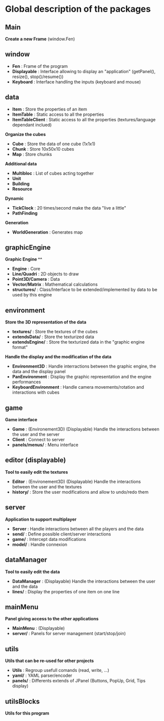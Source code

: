 # Global description of the packages

## Main

**Create a new Frame** (window.Fen)

## window

- **Fen** : Frame of the program
- **Displayable** : Interface allowing to display an "application" (getPanel(), resize(), stop()/resume())
- **Keyboard** : Interface handling the inputs (keyboard and mouse)

## data

- **Item** : Store the properties of an item
- **ItemTable** : Static access to all the properties
- **ItemTableClient** : Static access to all the properties (textures/language dependant inclued)

**Organize the cubes**
 
- **Cube** : Store the data of one cube (1x1x1)
- **Chunk** : Store 10x50x10 cubes
- **Map** : Store chunks

**Additional data**

- **Multibloc** : List of cubes acting together
- **Unit**
- **Building**
- **Resource**

**Dynamic**

- **TickClock** : 20 times/second make the data "live a little"
- **PathFinding**

**Generation**

- **WorldGeneration** : Generates map

## graphicEngine

**Graphic Engine ^^**

- **Engine** : Core
- **Line/Quadri** : 2D objects to draw
- **Point3D/Camera** : Data
- **Vector/Matrix** : Mathematical calculations
- **structures/** : Class/Interface to be extended/implemented by data to be used by this engine

## environment

**Store the 3D representation of the data**

- **textures/** : Store the textures of the cubes
- **extendsData/** : Store the texturized data
- **extendsEngine/** : Store the texturized data in the "graphic engine format"

**Handle the display and the modification of the data**

- **Environment3D** : Handle interractions between the graphic engine, the data and the display panel
- **PanEnvironment** : Display the graphic representation and the engine performances
- **KeyboardEnvironment** : Handle camera movements/rotation and interactions with cubes

## game

**Game interface**

- **Game** : (Environement3D) (Displayable) Handle the interactions between the user and the server
- **Client** : Connect to server
- **panels/menus/** : Menu interface

## editor (displayable)

**Tool to easily edit the textures**

- **Editor** : (Environement3D) (Displayable) Handle the interactions between the user and the textures
- **history/** : Store the user modifications and allow to undo/redo them

## server

**Application to support multiplayer**

- **Server** : Handle interactions between all the players and the data
- **send/** : Define possible client/server interactions
- **game/** : Intercept data modifications
- **model/** : Handle connexion

## dataManager

**Tool to easily edit the data**

- **DataManager** : (Displayable) Handle the interactions between the user and the data
- **lines/** : Display the properties of one item on one line

## mainMenu

**Panel giving access to the other applications**

- **MainMenu** : (Displayable) 
- **server/** : Panels for server management (start/stop/join)

## utils

**Utils that can be re-used for other projects**

- **Utils** : Regroup usefull comands (read, write, ...)
- **yaml/** : YAML parser/encoder
- **panels/** : Differents extends of JPanel (Buttons, PopUp, Grid, Tips display)

## utilsBlocks

**Utils for this program**
